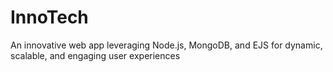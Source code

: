 # InnoTech
 An innovative web app leveraging Node.js, MongoDB, and EJS for dynamic, scalable, and engaging user experiences
